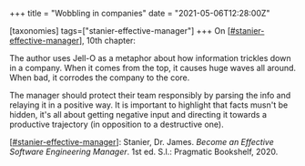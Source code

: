 +++
title = "Wobbling in companies"
date = "2021-05-06T12:28:00Z"

[taxonomies]
tags=["stanier-effective-manager"]
+++
On [[#stanier-effective-manager](/tags/stanier-effective-manager)], 10th chapter:

The author uses Jell-O as a metaphor about how information trickles down in a company. When it comes from the top, it causes huge waves all around. When bad, it corrodes the company to the core.

The manager should protect their team responsibly by parsing the info and relaying it in a positive way. It is important to highlight that facts musn't be hidden, it's all about getting negative input and directing it towards a productive trajectory (in opposition to a destructive one).

[[#stanier-effective-manager](/tags/stanier-effective-manager)]: Stanier, Dr. James. _Become an Effective Software Engineering Manager_. 1st ed. S.l.: Pragmatic Bookshelf, 2020.
